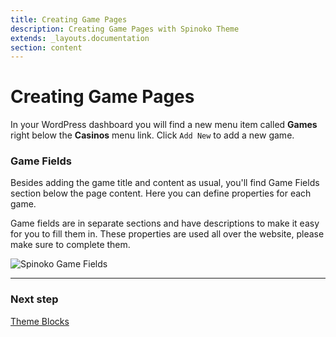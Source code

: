 ```yaml
---
title: Creating Game Pages
description: Creating Game Pages with Spinoko Theme
extends: _layouts.documentation
section: content
---
```


# Creating Game Pages

In your WordPress dashboard you will find a new menu item called **Games** right below the **Casinos** menu link. Click `Add New` to add a new game.

### Game Fields

Besides adding the game title and content as usual, you'll find Game Fields section below the page content. Here you can define properties for each game.

Game fields are in separate sections and have descriptions to make it easy for you to fill them in. These properties are used all over the website, please make sure to complete them.

![Spinoko Game Fields](https://media.dinomatic.com/images/docs/spinoko/spinoko-game-fields.jpg)

---

### Next step

[Theme Blocks](/docs/spinoko/blocks/)
